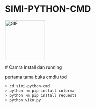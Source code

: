 # SIMI-PYTHON-CMD

<p align="left">
<img src="https://media.giphy.com/media/4dM1U76aAQ3dbE6bc3/giphy.gif" style:"border-radius: 50%;" alt="GIF" width="128" height="128"/>
</p>
# Camra Install dan running
<p>pertama tama buka cmdlu tod</p>

```bash
> cd simi-python-cmd
> python -m pip install colorma
> python -m pip install requests
> python viko.py
```
